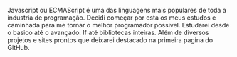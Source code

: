 
Javascript ou ECMAScript é uma das linguagens mais populares de toda a industria de programação.
Decidi começar por esta os meus estudos e caminhada para me tornar o melhor programador possivel.
Estudarei desde o basico até o avançado.
If até bibliotecas inteiras.
Além de diversos projetos e sites prontos que deixarei destacado na primeira pagina do GitHub.
